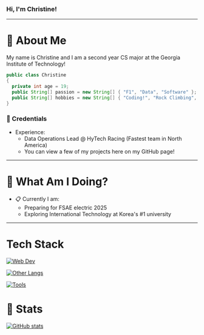 ### Hi, I'm Christine!
-----
# :ferris_wheel: About Me
My name is Christine and I am a second year CS major at the Georgia Institute of Technology!

```java
public class Christine
{
  private int age = 19;
  public String[] passion = new String[] { "F1", "Data", "Software" };
  public String[] hobbies = new String[] { "Coding!", "Rock Climbing", "Baking" };
}
```
### :rocket: Credentials
- Experience:
  - Data Operations Lead @ HyTech Racing (Fastest team in North America)
  - You can view a few of my projects here on my GitHub page!
-----

# 🤔  What Am I Doing?
- :clipboard: Currently I am:
  - Preparing for FSAE electric 2025
  - Exploring International Technology at Korea's #1 university
-----

# Tech Stack
[![Web Dev](https://skillicons.dev/icons?i=html,css,js,ts,mongodb,react,nodejs,CMake,&theme=dark)](https://skillicons.dev)

[![Other Langs](https://skillicons.dev/icons?i=python,java,cpp,nix&theme=dark)](https://skillicons.dev)

[![Tools](https://skillicons.dev/icons?i=vscode,postman,github&theme=dark)](https://skillicons.dev)

# 🌱 Stats
[![GitHub stats](https://github-readme-stats.vercel.app/api?username=aesteri)](https://github.com/anuraghazra/github-readme-stats)
